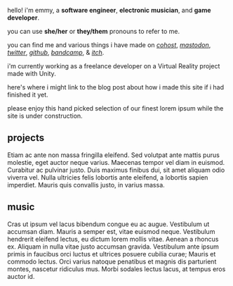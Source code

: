[_metadata_:template]: - "index"
[_metadata_:title]: - "home"

hello! i'm emmy, a **software engineer**, **electronic musician**, and **game developer**.

you can use **she/her** or **they/them** pronouns to refer to me.

you can find me and various things i have made on
<a rel="me" href="https://cohost.org/leafcodes"><i>cohost</i></a>,
<a rel="me" href="https://tech.lgbt/@leafcodes"><i>mastodon</i></a>,
<a rel="me" href="https://twitter.com/leafcodes"><i>twitter</i></a>,
<a rel="me" href="https://github.com/emmyleaf"><i>github</i></a>,
<a rel="me" href="https://leafcodes.bandcamp.com"><i>bandcamp</i></a>, &
<a rel="me" href="https://leafcodes.itch.io"><i>itch</i></a>.

i'm currently working as a freelance developer on a Virtual Reality project made with Unity.

here's where i might link to the blog post about how i made this site if i had finished it yet.

please enjoy this hand picked selection of our finest lorem ipsum while the site is under construction.

## projects

Etiam ac ante non massa fringilla eleifend. Sed volutpat ante mattis purus molestie, eget auctor neque varius. Maecenas tempor vel diam in euismod. Curabitur ac pulvinar justo. Duis maximus finibus dui, sit amet aliquam odio viverra vel. Nulla ultricies felis lobortis ante eleifend, a lobortis sapien imperdiet. Mauris quis convallis justo, in varius massa.

## music

Cras ut ipsum vel lacus bibendum congue eu ac augue. Vestibulum ut accumsan diam. Mauris a semper est, vitae euismod neque. Vestibulum hendrerit eleifend lectus, eu dictum lorem mollis vitae. Aenean a rhoncus ex. Aliquam in nulla vitae justo accumsan gravida. Vestibulum ante ipsum primis in faucibus orci luctus et ultrices posuere cubilia curae; Mauris et commodo lectus. Orci varius natoque penatibus et magnis dis parturient montes, nascetur ridiculus mus. Morbi sodales lectus lacus, at tempus eros auctor id.
